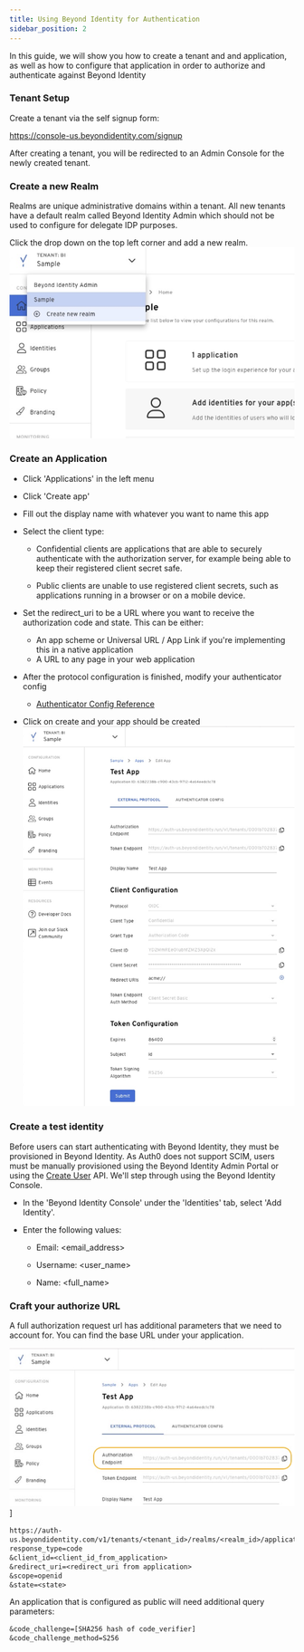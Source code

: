 ```yaml
---
title: Using Beyond Identity for Authentication
sidebar_position: 2
---
```

In this guide, we will show you how to create a tenant and and application, as well as how to configure that application in order to authorize and authenticate against Beyond Identity

### Tenant Setup

Create a tenant via the self signup form:

https://console-us.beyondidentity.com/signup

After creating a tenant, you will be redirected to an Admin Console for the newly created tenant.

### Create a new Realm

Realms are unique administrative domains within a tenant. All new tenants have a default realm called Beyond Identity Admin which should not be used to configure for delegate IDP purposes.

Click the drop down on the top left corner and add a new realm. 
![Screenshot](./screenshots/NewRealm.jpg)

### Create an Application

- Click 'Applications' in the left menu
- Click 'Create app'
- Fill out the display name with whatever you want to name this app
- Select the client type:
  - Confidential clients are applications that are able to securely authenticate with the authorization server, for example being able to keep their registered client secret safe.

  - Public clients are unable to use registered client secrets, such as applications running in a browser or on a mobile device.

- Set the redirect_uri to be a URL where you want to receive the authorization code and state. This can be either:
  - An app scheme or Universal URL / App Link if you're implementing this in a native application
  - A URL to any page in your web application

- After the protocol configuration is finished, modify your authenticator config
  - [Authenticator Config Reference](docs/v1/platform-overview/authenticator-config#embedded)

- Click on create and your app should be created
  ![Created App Screenshot](./screenshots/AppCreated.jpg)

### Create a test identity

Before users can start authenticating with Beyond Identity, they must be provisioned in Beyond Identity. As Auth0 does not support SCIM, users must be manually provisioned using the Beyond Identity Admin Portal or using the [Create User](https://developer.beyondidentity.com/api/create-user) API. We'll step through using the Beyond Identity Console.

- In the 'Beyond Identity Console' under the 'Identities' tab, select 'Add Identity'.

- Enter the following values:

   - Email: <email_address>

   - Username: <user_name>

   - Name: <full_name>

### Craft your authorize URL

A full authorization request url has additional parameters that we need to account for. You can find the base URL under your application.
 
![Screenshot](./screenshots/AuthUrl.jpg)]

```
https://auth-us.beyondidentity.com/v1/tenants/<tenant_id>/realms/<realm_id>/applications/<application_id>/authorize?
response_type=code
&client_id=<client_id_from_application>
&redirect_uri=<redirect_uri from application>
&scope=openid
&state=<state>
```

An application that is configured as public will need additional query parameters:

```
&code_challenge=[SHA256 hash of code_verifier]
&code_challenge_method=S256
```
